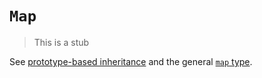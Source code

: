 # `Map`

> This is a stub

See [prototype-based inheritance][concept-prototype-inheritance] and the general [`map` type][type-map].

[concept-prototype-inheritance]: ../../../languages/javascript/info/prototype_inheritance.md
[type-map]: ../../../../reference/types/map.md

